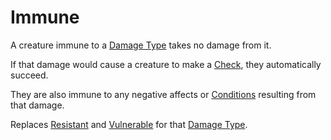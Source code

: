 # Immune

A creature immune to a [Damage Type](../Combat/Damage%20Types/{Damage%20Types}.md) takes no damage from it.

If that damage would cause a creature to make a [Check](../Core%20Procedures/Check.md), they automatically succeed.

They are also immune to any negative affects or [Conditions]({Conditions}.md) resulting from that damage.

Replaces [Resistant](Resistant.md) and [Vulnerable](Vulnerable.md) for that [Damage Type](../Combat/Damage%20Types/{Damage%20Types}.md).
